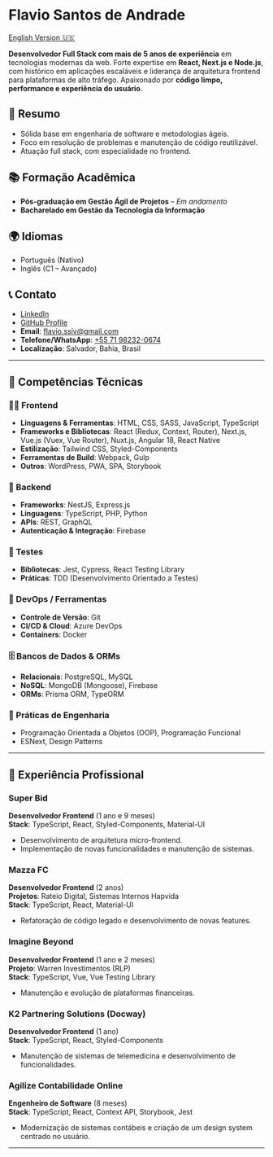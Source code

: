 # Flavio Santos de Andrade

[English Version 🇺🇸](./README.md)

**Desenvolvedor Full Stack com mais de 5 anos de experiência** em tecnologias modernas da web. Forte expertise em **React, Next.js e Node.js**, com histórico em aplicações escaláveis e liderança de arquitetura frontend para plataformas de alto tráfego. Apaixonado por **código limpo, performance e experiência do usuário**.

## 🎯 Resumo

- Sólida base em engenharia de software e metodologias ágeis.
- Foco em resolução de problemas e manutenção de código reutilizável.
- Atuação full stack, com especialidade no frontend.

## 📚 Formação Acadêmica

- **Pós-graduação em Gestão Ágil de Projetos** – _Em andamento_
- **Bacharelado em Gestão da Tecnologia da Informação**

## 🌍 Idiomas

- Português (Nativo)
- Inglês (C1 – Avançado)

## 📞 Contato

- [LinkedIn](https://www.linkedin.com/in/flavio-andrade-dev/)
- [GitHub Profile](https://github.com/fsassiv)
- **Email**: flavio.ssiv@gmail.com
- **Telefone/WhatsApp**: [+55 71 98232-0674](https://api.whatsapp.com/send?1=pt_BR&phone=5571982320674)
- **Localização**: Salvador, Bahia, Brasil

---

## 🧠 Competências Técnicas

### 🧑‍💻 Frontend

- **Linguagens & Ferramentas**: HTML, CSS, SASS, JavaScript, TypeScript
- **Frameworks e Bibliotecas**: React (Redux, Context, Router), Next.js, Vue.js (Vuex, Vue Router), Nuxt.js, Angular 18, React Native
- **Estilização**: Tailwind CSS, Styled-Components
- **Ferramentas de Build**: Webpack, Gulp
- **Outros**: WordPress, PWA, SPA, Storybook

### 🔁 Backend

- **Frameworks**: NestJS, Express.js
- **Linguagens**: TypeScript, PHP, Python
- **APIs**: REST, GraphQL
- **Autenticação & Integração**: Firebase

### 🧪 Testes

- **Bibliotecas**: Jest, Cypress, React Testing Library
- **Práticas**: TDD (Desenvolvimento Orientado a Testes)

### 🧰 DevOps / Ferramentas

- **Controle de Versão**: Git
- **CI/CD & Cloud**: Azure DevOps
- **Containers**: Docker

### 🗄️ Bancos de Dados & ORMs

- **Relacionais**: PostgreSQL, MySQL
- **NoSQL**: MongoDB (Mongoose), Firebase
- **ORMs**: Prisma ORM, TypeORM

### 📐 Práticas de Engenharia

- Programação Orientada a Objetos (OOP), Programação Funcional
- ESNext, Design Patterns

---

## 💼 Experiência Profissional

### Super Bid

**Desenvolvedor Frontend** (1 ano e 9 meses)  
**Stack**: TypeScript, React, Styled-Components, Material-UI

- Desenvolvimento de arquitetura micro-frontend.
- Implementação de novas funcionalidades e manutenção de sistemas.

### Mazza FC

**Desenvolvedor Frontend** (2 anos)  
**Projetos**: Rateio Digital, Sistemas Internos Hapvida  
**Stack**: TypeScript, React, Material-UI

- Refatoração de código legado e desenvolvimento de novas features.

### Imagine Beyond

**Desenvolvedor Frontend** (1 ano e 2 meses)  
**Projeto**: Warren Investimentos (RLP)  
**Stack**: TypeScript, Vue, Vue Testing Library

- Manutenção e evolução de plataformas financeiras.

### K2 Partnering Solutions (Docway)

**Desenvolvedor Frontend** (1 ano)  
**Stack**: TypeScript, React, Styled-Components

- Manutenção de sistemas de telemedicina e desenvolvimento de funcionalidades.

### Agilize Contabilidade Online

**Engenheiro de Software** (8 meses)  
**Stack**: TypeScript, React, Context API, Storybook, Jest

- Modernização de sistemas contábeis e criação de um design system centrado no usuário.

---
